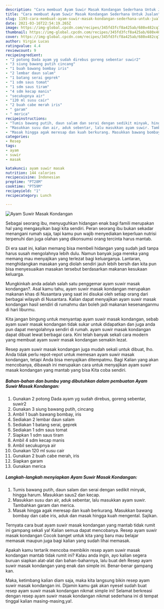 ```yaml
---
description: "Cara membuat Ayam Suwir Masak Kondangan Sederhana Untuk Jualan"
title: "Cara membuat Ayam Suwir Masak Kondangan Sederhana Untuk Jualan"
slug: 1193-cara-membuat-ayam-suwir-masak-kondangan-sederhana-untuk-jualan
date: 2021-03-16T22:54:19.265Z
image: https://img-global.cpcdn.com/recipes/345fd3fcf8a425ab/680x482cq70/ayam-suwir-masak-kondangan-foto-resep-utama.jpg
thumbnail: https://img-global.cpcdn.com/recipes/345fd3fcf8a425ab/680x482cq70/ayam-suwir-masak-kondangan-foto-resep-utama.jpg
cover: https://img-global.cpcdn.com/recipes/345fd3fcf8a425ab/680x482cq70/ayam-suwir-masak-kondangan-foto-resep-utama.jpg
author: Virgie Lucas
ratingvalue: 4.4
reviewcount: 9
recipeingredient:
- "2 potong Dada ayam yg sudah direbus goreng sebentar suwir2"
- "3 siung bawang putih cincang"
- "1 buah bawang bombay iris"
- "2 lembar daun salam"
- "1 batang serai geprek"
- "1 sdm saus tomat"
- "1 sdm saus tiram"
- "4 sdm kecap manis"
- "secukupnya air"
- "120 ml susu cair"
- "2 buah cabe merah iris"
- " garam"
- " merica"
recipeinstructions:
- "Tumis bawang putih, daun salam dan serai dengan sedikit minyak, hingga harum. Masukkan saus2 dan kecap."
- "Masukkan susu dan air, aduk sebentar, lalu masukkan ayam suwir. Tambahkan garam dan merica."
- "Masak hingga agak meresap dan kuah berkurang. Masukkan bawang bombay dan cabe iris, aduk dan masak hingga kuah mengental. Sajikan."
categories:
- Resep
tags:
- ayam
- suwir
- masak

katakunci: ayam suwir masak 
nutrition: 144 calories
recipecuisine: Indonesian
preptime: "PT28M"
cooktime: "PT59M"
recipeyield: "1"
recipecategory: Lunch

---
```



![Ayam Suwir Masak Kondangan](https://img-global.cpcdn.com/recipes/345fd3fcf8a425ab/680x482cq70/ayam-suwir-masak-kondangan-foto-resep-utama.jpg)

Sebagai seorang ibu, menyuguhkan hidangan enak bagi famili merupakan hal yang mengasyikan bagi kita sendiri. Peran seorang ibu bukan sekadar menangani rumah saja, tapi kamu pun wajib menyediakan keperluan nutrisi terpenuhi dan juga olahan yang dikonsumsi orang tercinta harus mantab.

Di era  saat ini, kalian memang bisa membeli hidangan yang sudah jadi tanpa harus susah mengolahnya lebih dulu. Namun banyak juga mereka yang memang mau menyajikan yang terlezat bagi keluarganya. Lantaran, menghidangkan masakan yang diolah sendiri jauh lebih bersih dan kita pun bisa menyesuaikan masakan tersebut berdasarkan makanan kesukaan keluarga. 



Mungkinkah anda adalah salah satu penggemar ayam suwir masak kondangan?. Asal kamu tahu, ayam suwir masak kondangan merupakan makanan khas di Nusantara yang saat ini disukai oleh setiap orang dari berbagai wilayah di Nusantara. Kalian dapat menyajikan ayam suwir masak kondangan hasil sendiri di rumahmu dan boleh jadi makanan kesenanganmu di hari liburmu.

Kita jangan bingung untuk menyantap ayam suwir masak kondangan, sebab ayam suwir masak kondangan tidak sukar untuk didapatkan dan juga anda pun dapat mengolahnya sendiri di rumah. ayam suwir masak kondangan dapat dibuat lewat berbagai cara. Kini telah banyak sekali cara modern yang membuat ayam suwir masak kondangan semakin lezat.

Resep ayam suwir masak kondangan juga mudah sekali untuk dibuat, lho. Anda tidak perlu repot-repot untuk memesan ayam suwir masak kondangan, tetapi Anda bisa menyajikan ditempatmu. Bagi Kalian yang akan mencobanya, dibawah ini merupakan cara untuk menyajikan ayam suwir masak kondangan yang mantab yang bisa Kita coba sendiri.

<!--inarticleads1-->

##### Bahan-bahan dan bumbu yang dibutuhkan dalam pembuatan Ayam Suwir Masak Kondangan:

1. Gunakan 2 potong Dada ayam yg sudah direbus, goreng sebentar, suwir2
1. Gunakan 3 siung bawang putih, cincang
1. Ambil 1 buah bawang bombay, iris
1. Sediakan 2 lembar daun salam
1. Sediakan 1 batang serai, geprek
1. Sediakan 1 sdm saus tomat
1. Siapkan 1 sdm saus tiram
1. Ambil 4 sdm kecap manis
1. Ambil secukupnya air
1. Gunakan 120 ml susu cair
1. Gunakan 2 buah cabe merah, iris
1. Siapkan  garam
1. Gunakan  merica




<!--inarticleads2-->

##### Langkah-langkah menyiapkan Ayam Suwir Masak Kondangan:

1. Tumis bawang putih, daun salam dan serai dengan sedikit minyak, hingga harum. Masukkan saus2 dan kecap.
1. Masukkan susu dan air, aduk sebentar, lalu masukkan ayam suwir. Tambahkan garam dan merica.
1. Masak hingga agak meresap dan kuah berkurang. Masukkan bawang bombay dan cabe iris, aduk dan masak hingga kuah mengental. Sajikan.




Ternyata cara buat ayam suwir masak kondangan yang mantab tidak rumit ini gampang sekali ya! Kalian semua dapat mencobanya. Resep ayam suwir masak kondangan Cocok banget untuk kita yang baru mau belajar memasak maupun juga bagi kalian yang sudah lihai memasak.

Apakah kamu tertarik mencoba membikin resep ayam suwir masak kondangan mantab tidak rumit ini? Kalau anda ingin, ayo kalian segera buruan siapkan alat-alat dan bahan-bahannya, lalu buat deh Resep ayam suwir masak kondangan yang enak dan simple ini. Benar-benar gampang kan. 

Maka, ketimbang kalian diam saja, maka kita langsung bikin resep ayam suwir masak kondangan ini. Dijamin kamu gak akan nyesel sudah buat resep ayam suwir masak kondangan nikmat simple ini! Selamat berkreasi dengan resep ayam suwir masak kondangan nikmat sederhana ini di tempat tinggal kalian masing-masing,ya!.

